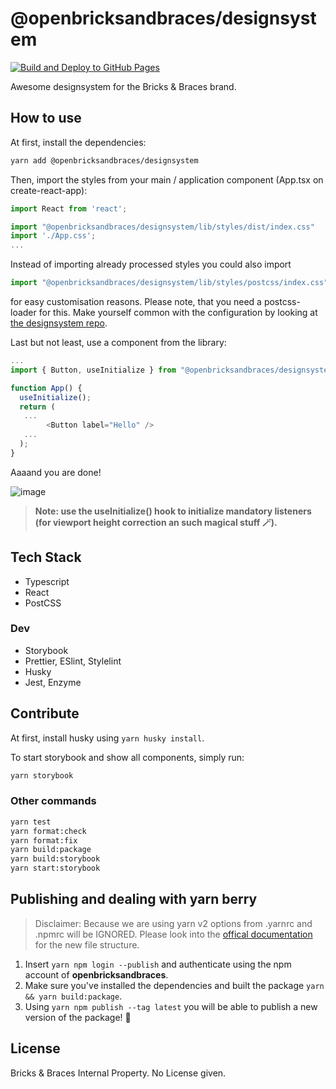 # @openbricksandbraces/designsystem

[![Build and Deploy to GitHub Pages](https://github.com/bricksandbraces/designsystem/actions/workflows/ghp-deployment.yml/badge.svg)](https://github.com/bricksandbraces/designsystem/actions/workflows/ghp-deployment.yml)

Awesome designsystem for the Bricks & Braces brand.

## How to use

At first, install the dependencies:

```bash
yarn add @openbricksandbraces/designsystem
```

Then, import the styles from your main / application component (App.tsx on create-react-app):

```javascript
import React from 'react';

import "@openbricksandbraces/designsystem/lib/styles/dist/index.css"
import './App.css';
...
```

Instead of importing already processed styles you could also import

```javascript
import "@openbricksandbraces/designsystem/lib/styles/postcss/index.css";
```

for easy customisation reasons. Please note, that you need a postcss-loader for this. Make yourself common with the configuration by looking at [the designsystem repo](https://github.com/bricksandbraces/designsystem).

Last but not least, use a component from the library:

```javascript
...
import { Button, useInitialize } from "@openbricksandbraces/designsystem"

function App() {
  useInitialize();
  return (
   ...
        <Button label="Hello" />
   ...
  );
}
```

Aaaand you are done!

![image](https://user-images.githubusercontent.com/8998518/125286009-934f4500-e31b-11eb-94d7-4238b41b446f.png)

> **Note: use the useInitialize() hook to initialize mandatory listeners (for viewport height correction an such magical stuff 🪄).**

## Tech Stack

- Typescript
- React
- PostCSS

### Dev

- Storybook
- Prettier, ESlint, Stylelint
- Husky
- Jest, Enzyme

## Contribute

At first, install husky using `yarn husky install`.

To start storybook and show all components, simply run:

```bash
yarn storybook
```

### Other commands

```bash
yarn test
yarn format:check
yarn format:fix
yarn build:package
yarn build:storybook
yarn start:storybook
```

## Publishing and dealing with yarn berry

> Disclaimer: Because we are using yarn v2 options from .yarnrc and .npmrc will be IGNORED. Please look into the [offical documentation](https://yarnpkg.com/configuration/yarnrc) for the new file structure.

1. Insert `yarn npm login --publish` and authenticate using the npm account of **openbricksandbraces**.
2. Make sure you've installed the dependencies and built the package `yarn && yarn build:package`.
3. Using `yarn npm publish --tag latest` you will be able to publish a new version of the package! 🎉

## License

Bricks & Braces Internal Property. No License given.

